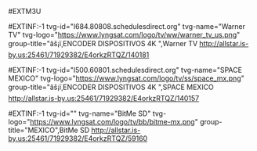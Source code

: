 #EXTM3U

#EXTINF:-1 tvg-id="I684.80808.schedulesdirect.org" tvg-name="Warner TV" tvg-logo="https://www.lyngsat.com/logo/tv/ww/warner_tv_us.png" group-title="âš¡ï¸ENCODER DISPOSITIVOS 4K ",Warner TV
http://allstar.is-by.us:25461/71929382/E4orkzRTQZ/140181

#EXTINF:-1 tvg-id="I500.60801.schedulesdirect.org" tvg-name="SPACE MEXICO" tvg-logo="https://www.lyngsat.com/logo/tv/ss/space_mx.png" group-title="âš¡ï¸ENCODER DISPOSITIVOS 4K ",SPACE MEXICO
http://allstar.is-by.us:25461/71929382/E4orkzRTQZ/140157

#EXTINF:-1 tvg-id="" tvg-name="BitMe SD" tvg-logo="https://www.lyngsat.com/logo/tv/bb/bitme-mx.png" group-title="MEXICO",BitMe SD
http://allstar.is-by.us:25461/71929382/E4orkzRTQZ/59160
